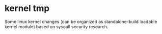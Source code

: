 # kernel tmp
Some linux kernel changes (can be organized as standalone-build loadable kernel module) based on syscall security research.
